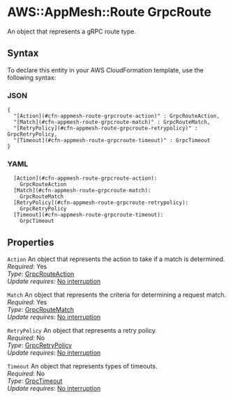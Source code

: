 # AWS::AppMesh::Route GrpcRoute<a name="aws-properties-appmesh-route-grpcroute"></a>

An object that represents a gRPC route type\.

## Syntax<a name="aws-properties-appmesh-route-grpcroute-syntax"></a>

To declare this entity in your AWS CloudFormation template, use the following syntax:

### JSON<a name="aws-properties-appmesh-route-grpcroute-syntax.json"></a>

```
{
  "[Action](#cfn-appmesh-route-grpcroute-action)" : GrpcRouteAction,
  "[Match](#cfn-appmesh-route-grpcroute-match)" : GrpcRouteMatch,
  "[RetryPolicy](#cfn-appmesh-route-grpcroute-retrypolicy)" : GrpcRetryPolicy,
  "[Timeout](#cfn-appmesh-route-grpcroute-timeout)" : GrpcTimeout
}
```

### YAML<a name="aws-properties-appmesh-route-grpcroute-syntax.yaml"></a>

```
  [Action](#cfn-appmesh-route-grpcroute-action):
    GrpcRouteAction
  [Match](#cfn-appmesh-route-grpcroute-match):
    GrpcRouteMatch
  [RetryPolicy](#cfn-appmesh-route-grpcroute-retrypolicy):
    GrpcRetryPolicy
  [Timeout](#cfn-appmesh-route-grpcroute-timeout):
    GrpcTimeout
```

## Properties<a name="aws-properties-appmesh-route-grpcroute-properties"></a>

`Action` <a name="cfn-appmesh-route-grpcroute-action"></a>
An object that represents the action to take if a match is determined\.  
_Required_: Yes  
_Type_: [GrpcRouteAction](aws-properties-appmesh-route-grpcrouteaction.md)  
_Update requires_: [No interruption](https://docs.aws.amazon.com/AWSCloudFormation/latest/UserGuide/using-cfn-updating-stacks-update-behaviors.html#update-no-interrupt)

`Match` <a name="cfn-appmesh-route-grpcroute-match"></a>
An object that represents the criteria for determining a request match\.  
_Required_: Yes  
_Type_: [GrpcRouteMatch](aws-properties-appmesh-route-grpcroutematch.md)  
_Update requires_: [No interruption](https://docs.aws.amazon.com/AWSCloudFormation/latest/UserGuide/using-cfn-updating-stacks-update-behaviors.html#update-no-interrupt)

`RetryPolicy` <a name="cfn-appmesh-route-grpcroute-retrypolicy"></a>
An object that represents a retry policy\.  
_Required_: No  
_Type_: [GrpcRetryPolicy](aws-properties-appmesh-route-grpcretrypolicy.md)  
_Update requires_: [No interruption](https://docs.aws.amazon.com/AWSCloudFormation/latest/UserGuide/using-cfn-updating-stacks-update-behaviors.html#update-no-interrupt)

`Timeout` <a name="cfn-appmesh-route-grpcroute-timeout"></a>
An object that represents types of timeouts\.  
_Required_: No  
_Type_: [GrpcTimeout](aws-properties-appmesh-route-grpctimeout.md)  
_Update requires_: [No interruption](https://docs.aws.amazon.com/AWSCloudFormation/latest/UserGuide/using-cfn-updating-stacks-update-behaviors.html#update-no-interrupt)
